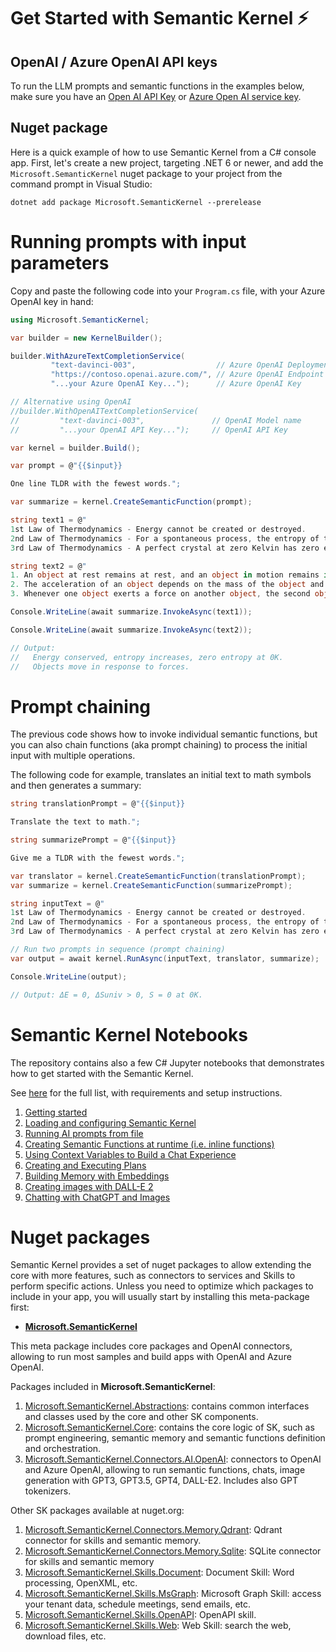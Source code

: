 # Get Started with Semantic Kernel ⚡

## OpenAI / Azure OpenAI API keys

To run the LLM prompts and semantic functions in the examples below, make sure
you have an
[Open AI API Key](https://openai.com/api/) or
[Azure Open AI service key](https://learn.microsoft.com/azure/cognitive-services/openai/quickstart?pivots=rest-api).

## Nuget package

Here is a quick example of how to use Semantic Kernel from a C# console app.
First, let's create a new project, targeting .NET 6 or newer, and add the
`Microsoft.SemanticKernel` nuget package to your project from the command prompt
in Visual Studio:

    dotnet add package Microsoft.SemanticKernel --prerelease

# Running prompts with input parameters

Copy and paste the following code into your `Program.cs` file, with your Azure OpenAI key in hand:

```csharp
using Microsoft.SemanticKernel;

var builder = new KernelBuilder();

builder.WithAzureTextCompletionService(
         "text-davinci-003",                  // Azure OpenAI Deployment Name
         "https://contoso.openai.azure.com/", // Azure OpenAI Endpoint
         "...your Azure OpenAI Key...");      // Azure OpenAI Key

// Alternative using OpenAI
//builder.WithOpenAITextCompletionService(
//         "text-davinci-003",               // OpenAI Model name
//         "...your OpenAI API Key...");     // OpenAI API Key

var kernel = builder.Build();

var prompt = @"{{$input}}

One line TLDR with the fewest words.";

var summarize = kernel.CreateSemanticFunction(prompt);

string text1 = @"
1st Law of Thermodynamics - Energy cannot be created or destroyed.
2nd Law of Thermodynamics - For a spontaneous process, the entropy of the universe increases.
3rd Law of Thermodynamics - A perfect crystal at zero Kelvin has zero entropy.";

string text2 = @"
1. An object at rest remains at rest, and an object in motion remains in motion at constant speed and in a straight line unless acted on by an unbalanced force.
2. The acceleration of an object depends on the mass of the object and the amount of force applied.
3. Whenever one object exerts a force on another object, the second object exerts an equal and opposite on the first.";

Console.WriteLine(await summarize.InvokeAsync(text1));

Console.WriteLine(await summarize.InvokeAsync(text2));

// Output:
//   Energy conserved, entropy increases, zero entropy at 0K.
//   Objects move in response to forces.
```

# Prompt chaining

The previous code shows how to invoke individual semantic functions, but you can
also chain functions (aka prompt chaining) to process the initial input with multiple
operations.

The following code for example, translates an initial text to math symbols and
then generates a summary:

```csharp
string translationPrompt = @"{{$input}}

Translate the text to math.";

string summarizePrompt = @"{{$input}}

Give me a TLDR with the fewest words.";

var translator = kernel.CreateSemanticFunction(translationPrompt);
var summarize = kernel.CreateSemanticFunction(summarizePrompt);

string inputText = @"
1st Law of Thermodynamics - Energy cannot be created or destroyed.
2nd Law of Thermodynamics - For a spontaneous process, the entropy of the universe increases.
3rd Law of Thermodynamics - A perfect crystal at zero Kelvin has zero entropy.";

// Run two prompts in sequence (prompt chaining)
var output = await kernel.RunAsync(inputText, translator, summarize);

Console.WriteLine(output);

// Output: ΔE = 0, ΔSuniv > 0, S = 0 at 0K.
```

# Semantic Kernel Notebooks

The repository contains also a few C# Jupyter notebooks that demonstrates
how to get started with the Semantic Kernel.

See [here](../samples/notebooks/dotnet/README.md) for the full list, with
requirements and setup instructions.

1. [Getting started](../samples/notebooks//dotnet/00-getting-started.ipynb)
2. [Loading and configuring Semantic Kernel](../samples/notebooks//dotnet/01-basic-loading-the-kernel.ipynb)
3. [Running AI prompts from file](../samples/notebooks//dotnet/02-running-prompts-from-file.ipynb)
4. [Creating Semantic Functions at runtime (i.e. inline functions)](../samples/notebooks//dotnet/03-semantic-function-inline.ipynb)
5. [Using Context Variables to Build a Chat Experience](../samples/notebooks//dotnet/04-context-variables-chat.ipynb)
6. [Creating and Executing Plans](../samples/notebooks//dotnet/05-using-the-planner.ipynb)
7. [Building Memory with Embeddings](../samples/notebooks//dotnet/06-memory-and-embeddings.ipynb)
8. [Creating images with DALL-E 2](../samples/notebooks//dotnet/07-DALL-E-2.ipynb)
9. [Chatting with ChatGPT and Images](../samples/notebooks//dotnet/08-chatGPT-with-DALL-E-2.ipynb)

# Nuget packages

Semantic Kernel provides a set of nuget packages to allow extending the core with
more features, such as connectors to services and Skills to perform specific actions.
Unless you need to optimize which packages to include in your app, you will usually
start by installing this meta-package first:

* **[Microsoft.SemanticKernel](https://www.nuget.org/packages/Microsoft.SemanticKernel/)**

This meta package includes core packages and OpenAI connectors, allowing to run
most samples and build apps with OpenAI and Azure OpenAI.

Packages included in **Microsoft.SemanticKernel**:

1. [Microsoft.SemanticKernel.Abstractions](https://www.nuget.org/packages/Microsoft.SemanticKernel.Abstractions/): contains common interfaces and classes
  used by the core and other SK components.
1. [Microsoft.SemanticKernel.Core](https://www.nuget.org/packages/Microsoft.SemanticKernel.Core/): contains the core logic of SK, such as prompt
  engineering, semantic memory and semantic functions definition and orchestration.
1. [Microsoft.SemanticKernel.Connectors.AI.OpenAI](https://www.nuget.org/packages/Microsoft.SemanticKernel.Connectors.AI.OpenAI/): connectors to OpenAI and Azure
  OpenAI, allowing to run semantic functions, chats, image generation with GPT3, GPT3.5, GPT4, DALL-E2. Includes also GPT tokenizers.

Other SK packages available at nuget.org:

1. [Microsoft.SemanticKernel.Connectors.Memory.Qdrant](https://www.nuget.org/packages/Microsoft.SemanticKernel.Connectors.Memory.Qdrant): Qdrant connector for
   skills and semantic memory.
2. [Microsoft.SemanticKernel.Connectors.Memory.Sqlite](https://www.nuget.org/packages/Microsoft.SemanticKernel.Connectors.Memory.Sqlite): SQLite connector for
   skills and semantic memory
3. [Microsoft.SemanticKernel.Skills.Document](https://www.nuget.org/packages/Microsoft.SemanticKernel.Skills.Document): Document Skill: Word processing,
   OpenXML, etc.
4. [Microsoft.SemanticKernel.Skills.MsGraph](https://www.nuget.org/packages/Microsoft.SemanticKernel.Skills.MsGraph/): Microsoft Graph Skill: access your
   tenant data, schedule meetings, send emails, etc.
5. [Microsoft.SemanticKernel.Skills.OpenAPI](https://www.nuget.org/packages/Microsoft.SemanticKernel.Skills.OpenAPI): OpenAPI skill.
6. [Microsoft.SemanticKernel.Skills.Web](https://www.nuget.org/packages/Microsoft.SemanticKernel.Skills.Web/): Web Skill: search the web, download files, etc.
